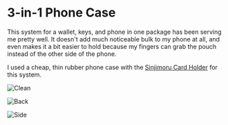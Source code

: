 # 3-in-1 Phone Case

This system for a wallet, keys, and phone in one package has been serving me
pretty well.  It doesn't add much noticeable bulk to my phone at all, and even
makes it a bit easier to hold because my fingers can grab the pouch instead of
the other side of the phone.

I used a cheap, thin rubber phone case with the [Sinjimoru Card
Holder](https://www.amazon.com/gp/product/B00HY3HSZQ/ref=ppx_yo_dt_b_asin_title_o01_s01?ie=UTF8&psc=1)
for this system.

![Clean](https://photos.app.goo.gl/p5gQduQJPrYxyYXM6)

![Back](https://photos.app.goo.gl/XVffMU6eAZQ5y22R7)

![Side](https://photos.app.goo.gl/7A1HazVMSVLLpmyF9)
